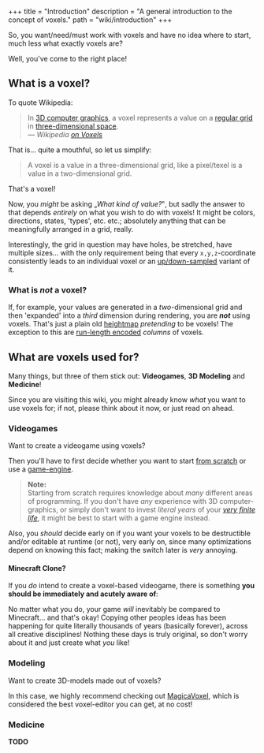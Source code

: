 +++
title = "Introduction"
description = "A general introduction to the concept of voxels."
path = "wiki/introduction"
+++

So, you want/need/must work with voxels and have no idea where to start, much less what exactly voxels are?

Well, you've come to the right place!

## What is a voxel?

To quote Wikipedia:

> In [3D computer graphics](https://en.wikipedia.org/wiki/3D_computer_graphics), a voxel represents a value on a [regular grid](https://en.wikipedia.org/wiki/Regular_grid) in [three-dimensional space](https://en.wikipedia.org/wiki/Three-dimensional_space).
> <br>&mdash; *Wikipedia [on Voxels](https://en.wikipedia.org/wiki/Voxel)*

That is... quite a mouthful, so let us simplify:

> A voxel is a value in a three-dimensional grid, like a pixel/texel is a value in a two-dimensional grid.

That's a voxel!

Now, you *might* be asking „*What kind of value?*‟, but sadly the answer to that depends *entirely* on what you wish to do with voxels! It might be colors, directions, states, 'types', etc. etc.; absolutely anything that can be meaningfully arranged in a grid, really.

Interestingly, the grid in question may have holes, be stretched, have multiple sizes... with the only requirement being that every `x,y,z`-coordinate consistently leads to an individual voxel or an [up/down-sampled](/wiki/rendering/sampling) variant of it.

### What is *not* a voxel?

If, for example, your values are generated in a *two*-dimensional grid and then 'expanded' into a *third* dimension during rendering, you are ***not*** using voxels. That's just a plain old [heightmap](https://en.wikipedia.org/wiki/Heightmap) *pretending* to be voxels! The exception to this are [run-length encoded](/wiki/storage/run-length-encoding) *columns* of voxels.

## What are voxels used for?

Many things, but three of them stick out: **Videogames**, **3D Modeling** and **Medicine**!

Since you are visiting this wiki, you might already know *what* you want to use voxels for; if not, please think about it now, or just read on ahead.

### Videogames

Want to create a videogame using voxels?

Then you'll have to first decide whether you want to start [from scratch](/wiki/engines/from-scratch) or use a [game-engine](/wiki/engines/).

> **Note:**  
> Starting from scratch requires knowledge about *many* different areas of programming. If you don't have *any* experience with 3D computer-graphics, or simply don't want to invest *literal years* of your *[very finite life](https://www.youtube.com/watch?v=JXeJANDKwDc)*, it might be best to start with a game engine instead.

Also, you *should* decide early on if you want your voxels to be destructible and/or editable at runtime (or not), very early on, since many optimizations depend on knowing this fact; making the switch later is *very* annoying.

#### Minecraft Clone?

If you *do* intend to create a voxel-based videogame, there is something **you should be immediately and acutely aware of**:

No matter what you do, your game *will* inevitably be compared to Minecraft... and that's okay! Copying other peoples ideas has been happening for quite literally thousands of years (basically forever), across all creative disciplines! Nothing these days is truly original, so don't worry about it and just create what *you* like!

### Modeling

Want to create 3D-models made out of voxels?

In this case, we highly recommend checking out [MagicaVoxel](https://ephtracy.github.io/index.html?page=mv_main), which is considered the best voxel-editor you can get, at no cost!

### Medicine

**TODO**
